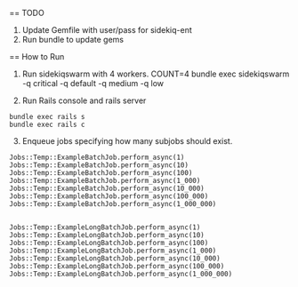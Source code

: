 == TODO
1. Update Gemfile with user/pass for sidekiq-ent
2. Run bundle to update gems

== How to Run

1. Run sidekiqswarm with 4 workers.
COUNT=4 bundle exec sidekiqswarm -q critical -q default -q medium -q low

2. Run Rails console and rails server

```
bundle exec rails s
bundle exec rails c
```
3. Enqueue jobs specifying how many subjobs should exist.
```
Jobs::Temp::ExampleBatchJob.perform_async(1)
Jobs::Temp::ExampleBatchJob.perform_async(10)
Jobs::Temp::ExampleBatchJob.perform_async(100)
Jobs::Temp::ExampleBatchJob.perform_async(1_000)
Jobs::Temp::ExampleBatchJob.perform_async(10_000)
Jobs::Temp::ExampleBatchJob.perform_async(100_000)
Jobs::Temp::ExampleBatchJob.perform_async(1_000_000)


Jobs::Temp::ExampleLongBatchJob.perform_async(1)
Jobs::Temp::ExampleLongBatchJob.perform_async(10)
Jobs::Temp::ExampleLongBatchJob.perform_async(100)
Jobs::Temp::ExampleLongBatchJob.perform_async(1_000)
Jobs::Temp::ExampleLongBatchJob.perform_async(10_000)
Jobs::Temp::ExampleLongBatchJob.perform_async(100_000)
Jobs::Temp::ExampleLongBatchJob.perform_async(1_000_000)
```
